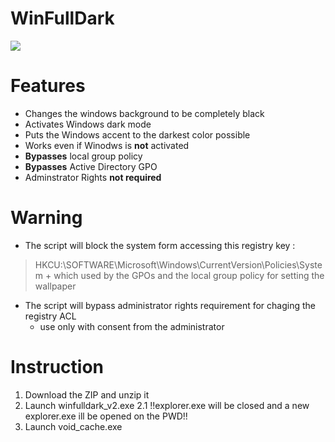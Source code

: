 # WinFullDark

![](https://cdn.iconscout.com/icon/free/png-256/microsoft-windows-2-761692.png)

Features
=============

- Changes the windows background to be completely black
- Activates Windows dark mode
- Puts the Windows accent to the darkest color possible
- Works even if Winodws is **not** activated 
- **Bypasses** local group policy
- **Bypasses** Active Directory GPO
- Adminstrator Rights **not required**

Warning
=============
+ The script will block the system form accessing this registry key : 
> HKCU:\SOFTWARE\Microsoft\Windows\CurrentVersion\Policies\System
	+ which used by the GPOs and the local group policy for setting the wallpaper
+ The script will bypass administrator rights requirement for chaging the registry ACL
	+ use only with consent from the administrator


Instruction
=============
1. Download the ZIP and unzip it
2. Launch winfulldark_v2.exe
2.1 !!explorer.exe will be closed and a new explorer.exe ill be opened on the PWD!!
3. Launch void_cache.exe
